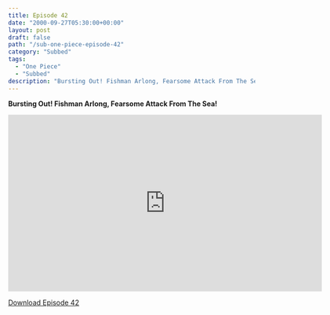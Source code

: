 ```yaml
---
title: Episode 42
date: "2000-09-27T05:30:00+00:00"
layout: post
draft: false
path: "/sub-one-piece-episode-42"
category: "Subbed"
tags:
  - "One Piece"
  - "Subbed"
description: "Bursting Out! Fishman Arlong, Fearsome Attack From The Sea!"
---
```


**Bursting Out! Fishman Arlong, Fearsome Attack From The Sea!**

<iframe width="640" height="360" src="https://www.fembed.com/v/1xvq-kzwxo4" frameborder="0" marginwidth=0 marginheight=0 scrolling=no allowfullscreen></iframe>

<a href="http://ouo.io/qs/eCodkFEQ?s=https://rapidvid.to/d/https://www.fembed.com/v/1xvq-kzwxo4">Download Episode 42</a>
